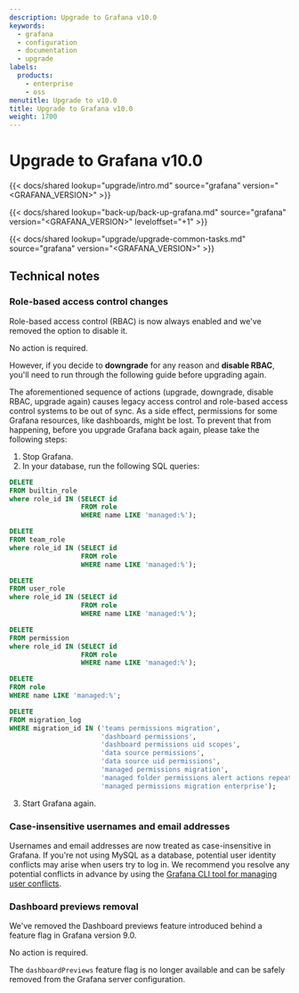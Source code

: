```yaml
---
description: Upgrade to Grafana v10.0
keywords:
  - grafana
  - configuration
  - documentation
  - upgrade
labels:
  products:
    - enterprise
    - oss
menutitle: Upgrade to v10.0
title: Upgrade to Grafana v10.0
weight: 1700
---
```


# Upgrade to Grafana v10.0

{{< docs/shared lookup="upgrade/intro.md" source="grafana" version="<GRAFANA_VERSION>" >}}

{{< docs/shared lookup="back-up/back-up-grafana.md" source="grafana" version="<GRAFANA_VERSION>" leveloffset="+1" >}}

{{< docs/shared lookup="upgrade/upgrade-common-tasks.md" source="grafana" version="<GRAFANA_VERSION>" >}}

## Technical notes

### Role-based access control changes

<!-- Vardan Torosyan -->

Role-based access control (RBAC) is now always enabled and we've removed the option to disable it.

No action is required.

However, if you decide to **downgrade** for any reason and **disable RBAC**, you'll need to run through the following guide before upgrading again.

The aforementioned sequence of actions (upgrade, downgrade, disable RBAC, upgrade again) causes legacy access control and role-based access control systems to be out of sync.
As a side effect, permissions for some Grafana resources, like dashboards, might be lost.
To prevent that from happening, before you upgrade Grafana back again, please take the following steps:

1. Stop Grafana.
2. In your database, run the following SQL queries:

```sql
DELETE
FROM builtin_role
where role_id IN (SELECT id
                  FROM role
                  WHERE name LIKE 'managed:%');

DELETE
FROM team_role
where role_id IN (SELECT id
                  FROM role
                  WHERE name LIKE 'managed:%');

DELETE
FROM user_role
where role_id IN (SELECT id
                  FROM role
                  WHERE name LIKE 'managed:%');

DELETE
FROM permission
where role_id IN (SELECT id
                  FROM role
                  WHERE name LIKE 'managed:%');

DELETE
FROM role
WHERE name LIKE 'managed:%';

DELETE
FROM migration_log
WHERE migration_id IN ('teams permissions migration',
                       'dashboard permissions',
                       'dashboard permissions uid scopes',
                       'data source permissions',
                       'data source uid permissions',
                       'managed permissions migration',
                       'managed folder permissions alert actions repeated migration',
                       'managed permissions migration enterprise');
```

3. Start Grafana again.

### Case-insensitive usernames and email addresses

<!-- Vardan Torosyan -->

Usernames and email addresses are now treated as case-insensitive in Grafana. If you're not using MySQL as a database, potential user identity conflicts may arise when users try to log in.
We recommend you resolve any potential conflicts in advance by using the [Grafana CLI tool for managing user conflicts](/blog/2022/12/12/guide-to-using-the-new-grafana-cli-user-identity-conflict-tool-in-grafana-9.3/).

### Dashboard previews removal

<!-- Artur Wierzbicki -->

We've removed the Dashboard previews feature introduced behind a feature flag in Grafana version 9.0.

No action is required.

The `dashboardPreviews` feature flag is no longer available and can be safely removed from the Grafana server configuration.

